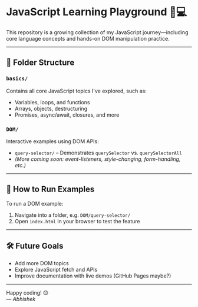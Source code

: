 # JavaScript Learning Playground 🧠💻

This repository is a growing collection of my JavaScript journey—including core language concepts and hands-on DOM manipulation practice.

---

## 📁 Folder Structure

### `basics/`  
Contains all core JavaScript topics I've explored, such as:
- Variables, loops, and functions
- Arrays, objects, destructuring
- Promises, async/await, closures, and more

### `DOM/`  
Interactive examples using DOM APIs:
- `query-selector/` – Demonstrates `querySelector` vs. `querySelectorAll`
- *(More coming soon: event-listeners, style-changing, form-handling, etc.)*

---

## 🚀 How to Run Examples

To run a DOM example:
1. Navigate into a folder, e.g. `DOM/query-selector/`
2. Open `index.html` in your browser to test the feature

---

## 🛠️ Future Goals

- Add more DOM topics
- Explore JavaScript fetch and APIs
- Improve documentation with live demos (GitHub Pages maybe?)

---

Happy coding! 😊  
*— Abhishek*
